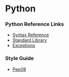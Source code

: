 # Python

### Python Reference Links
* [Syntax Reference](https://docs.python.org/3/reference/index.html)
* [Standard Library](https://docs.python.org/3/library/index.html#library-index)
* [Exceptions](https://docs.python.org/3/library/exceptions.html)

### Style Guide
* [Pep08](https://www.python.org/dev/peps/pep-0008/)
